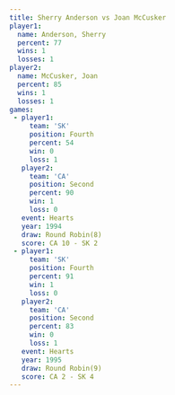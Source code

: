 ```yaml
---
title: Sherry Anderson vs Joan McCusker
player1:                
  name: Anderson, Sherry
  percent: 77           
  wins: 1               
  losses: 1             
player2:                
  name: McCusker, Joan  
  percent: 85           
  wins: 1               
  losses: 1             
games:
 - player1:          
     team: 'SK'      
     position: Fourth
     percent: 54     
     win: 0          
     loss: 1         
   player2:          
     team: 'CA'      
     position: Second
     percent: 90     
     win: 1          
     loss: 0         
   event: Hearts       
   year: 1994          
   draw: Round Robin(8)
   score: CA 10 - SK 2 
 - player1:          
     team: 'SK'      
     position: Fourth
     percent: 91     
     win: 1          
     loss: 0         
   player2:          
     team: 'CA'      
     position: Second
     percent: 83     
     win: 0          
     loss: 1         
   event: Hearts       
   year: 1995          
   draw: Round Robin(9)
   score: CA 2 - SK 4  
---
```

